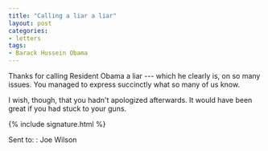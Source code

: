 ```yaml
---
title: "Calling a liar a liar"
layout: post
categories:
- letters
tags:
- Barack Hussein Obama
---
```


Thanks for calling Resident Obama a liar --- which he clearly is, on so many issues. You managed to express succinctly what so many of us know.

I wish, though, that you hadn't apologized afterwards. It would have been great if you had stuck to your guns.

{% include signature.html %}

Sent to:
: Joe Wilson
